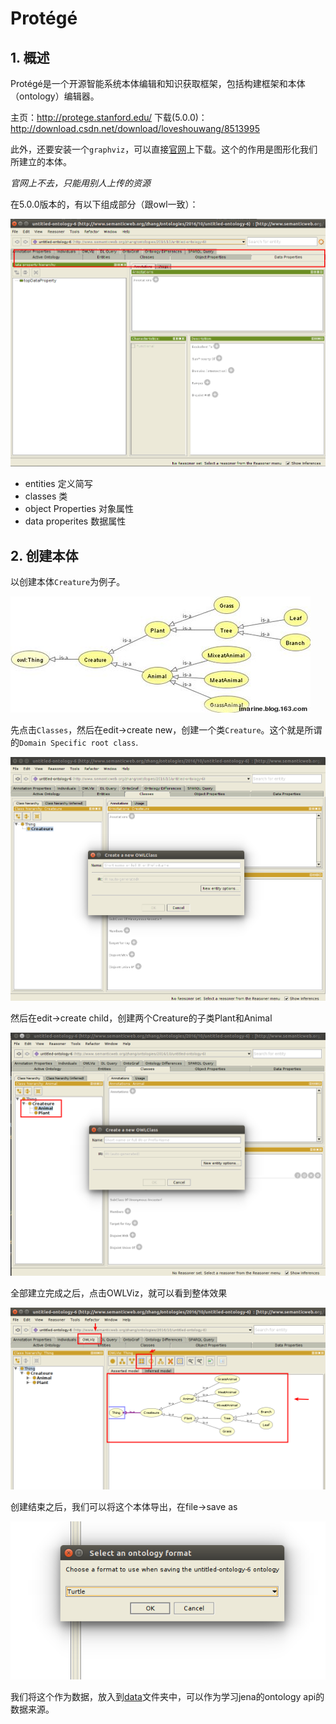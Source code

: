 # Protégé

## 1. 概述

Protégé是一个开源智能系统本体编辑和知识获取框架，包括构建框架和本体（ontology）编辑器。

主页：http://protege.stanford.edu/
下载(5.0.0)：http://download.csdn.net/download/loveshouwang/8513995

此外，还要安装一个`graphviz`，可以直接[官网](http://www.graphviz.org/Download_linux_ubuntu.php)上下载。这个的作用是图形化我们所建立的本体。

*官网上不去，只能用别人上传的资源*

在5.0.0版本的，有以下组成部分（跟owl一致）：

![protege-01](../../images/protege-01.png)


* entities 定义简写
* classes 类
* object Properties 对象属性
* data properites 数据属性


## 2. 创建本体

以创建本体`Creature`为例子。

![creature.jpg](../../images/creature.jpg)

先点击`Classes`，然后在edit->create new，创建一个类`Creature`。这个就是所谓的`Domain Specific root class`.

![protege-02](../../images/protege-02.png)

然后在edit->create child，创建两个Creature的子类Plant和Animal

![protege-03](../../images/protege-03.png)

全部建立完成之后，点击OWLViz，就可以看到整体效果

![protege-04](../../images/protege-04.png)

创建结束之后，我们可以将这个本体导出，在file->save as

![protege-05](../../images/protege-05.png)

我们将这个作为数据，放入到[data](../../src/main/resources/data)文件夹中，可以作为学习jena的ontology api的数据来源。







